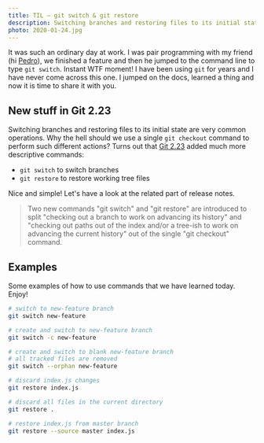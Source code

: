 ```yaml
---
title: TIL — git switch & git restore
description: Switching branches and restoring files to its initial state are very common operations. Why the hell should we use a single command to perform such different actions?
photo: 2020-01-24.jpg
---
```


It was such an ordinary day at work. I was pair programming with my friend (hi [Pedro](https://www.instagram.com/fidalgodev/)), we finished a feature and then he jumped to the command line to type `git switch`. Instant WTF moment! I have been using `git` for years and I have never come across this one. I jumped on the docs, learned a thing and now it is time to share it with you.

## New stuff in Git 2.23

Switching branches and restoring files to its initial state are very common operations. Why the hell should we use a single `git checkout` command to perform such different actions? Turns out that [Git 2.23](https://github.com/git/git/blob/master/Documentation/RelNotes/2.23.0.txt) added much more descriptive commands:

- `git switch` to switch branches
- `git restore` to restore working tree files

Nice and simple! Let's have a look at the related part of release notes.

> Two new commands "git switch" and "git restore" are introduced to split "checking out a branch to work on advancing its history" and "checking out paths out of the index and/or a tree-ish to work on advancing the current history" out of the single "git checkout" command.

## Examples

Some examples of how to use commands that we have learned today. Enjoy!

```bash
# switch to new-feature branch
git switch new-feature

# create and switch to new-feature branch
git switch -c new-feature

# create and switch to blank new-feature branch
# all tracked files are removed
git switch --orphan new-feature
```

```bash
# discard index.js changes
git restore index.js

# discard all files in the current directory
git restore .

# restore index.js from master branch
git restore --source master index.js
```
